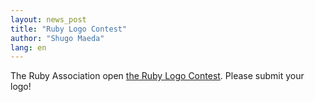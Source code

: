 ```yaml
---
layout: news_post
title: "Ruby Logo Contest"
author: "Shugo Maeda"
lang: en
---
```


The Ruby Association open [the Ruby Logo Contest][1]. Please submit your
logo!



[1]: http://www.ruby-assn.org/logo-contest.html.en

